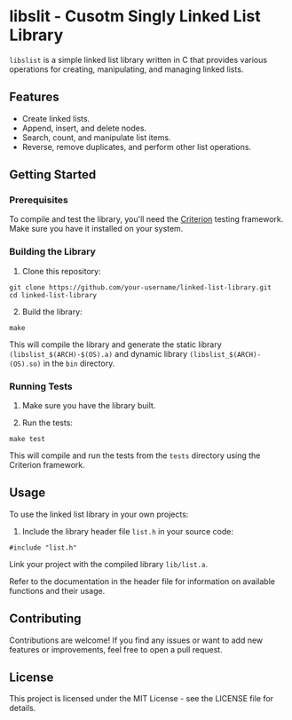 # libslit - Cusotm Singly Linked List Library

`libslist` is a simple linked list library written in C that provides various operations for creating, manipulating, and managing linked lists.

## Features

- Create linked lists.
- Append, insert, and delete nodes.
- Search, count, and manipulate list items.
- Reverse, remove duplicates, and perform other list operations.

## Getting Started

### Prerequisites

To compile and test the library, you'll need the [Criterion](https://github.com/Snaipe/Criterion) testing framework. Make sure you have it installed on your system.

### Building the Library

1. Clone this repository:
~~~
git clone https://github.com/your-username/linked-list-library.git
cd linked-list-library
~~~

2. Build the library:
~~~
make
~~~

This will compile the library and generate the static library `(libslist_$(ARCH)-$(OS).a)` and dynamic library `(libslist_$(ARCH)-(OS).so)` in the `bin` directory.

### Running Tests

1. Make sure you have the library built.

2. Run the tests:
~~~
make test
~~~

This will compile and run the tests from the `tests` directory using the Criterion framework.

## Usage

To use the linked list library in your own projects:

1. Include the library header file `list.h` in your source code:

~~~
#include "list.h"
~~~

Link your project with the compiled library `lib/list.a`.

Refer to the documentation in the header file for information on available functions and their usage.

## Contributing
Contributions are welcome! If you find any issues or want to add new features or improvements, feel free to open a pull request.

## License
This project is licensed under the MIT License - see the LICENSE file for details.
